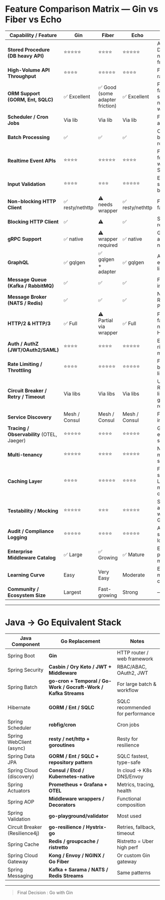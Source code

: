 # Feature Comparison Matrix — Gin vs Fiber vs Echo

| Capability / Feature                       | **Gin**         | **Fiber**                      | **Echo**        | Notes                                         |
| ------------------------------------------ | --------------- | ------------------------------ | --------------- | --------------------------------------------- |
| **Stored Procedure (DB heavy API)**        | ⭐⭐⭐⭐⭐           | ⭐⭐⭐⭐                           | ⭐⭐⭐⭐⭐           | All rely on DB driver not framework           |
| **High-Volume API Throughput**             | ⭐⭐⭐⭐            | ⭐⭐⭐⭐⭐                          | ⭐⭐⭐⭐            | Fiber fastest raw RPS                         |
| **ORM Support (GORM, Ent, SQLC)**          | ✅ Excellent     | ✅ Good (some adapter friction) | ✅ Excellent     | Fiber uses fasthttp → some libs need wrappers |
| **Scheduler / Cron Jobs**                  | Via lib         | Via lib                        | Via lib         | Framework agnostic                            |
| **Batch Processing**                       | ✅               | ✅                              | ✅               | CPU-bound: Go routines                        |
| **Realtime Event APIs**                    | ⭐⭐⭐⭐            | ⭐⭐⭐⭐⭐                          | ⭐⭐⭐⭐            | Fiber great for websocket / SSE               |
| **Input Validation**                       | ⭐⭐⭐⭐            | ⭐⭐⭐                            | ⭐⭐⭐⭐⭐           | Echo has strongest built-ins                  |
| **Non-blocking HTTP Client**               | ✅ resty/nethttp | ⚠️ needs wrapper               | ✅ resty/nethttp | Fiber uses fasthttp                           |
| **Blocking HTTP Client**                   | ✅               | ⚠️                             | ✅               | Same reason                                   |
| **gRPC Support**                           | ✅ native        | ⚠️ wrapper required            | ✅ native        | Gin/Echo align w/ net/http                    |
| **GraphQL**                                | ✅ gqlgen        | ✅ gqlgen + adapter             | ✅ gqlgen        | All via external library                      |
| **Message Queue (Kafka / RabbitMQ)**       | ✅               | ✅                              | ✅               | Framework independent                         |
| **Message Broker (NATS / Redis)**          | ✅               | ✅                              | ✅               | NATS, Redis, PubSub                           |
| **HTTP/2 & HTTP/3**                        | ✅ Full          | ⚠️ Partial via wrapper         | ✅ Full          | Fiber = fasthttp = no native HTTP/2/3         |
| **Auth / AuthZ (JWT/OAuth2/SAML)**         | ⭐⭐⭐⭐            | ⭐⭐⭐⭐                           | ⭐⭐⭐⭐⭐           | Echo has richer middleware                    |
| **Rate Limiting / Throttling**             | ⭐⭐⭐⭐            | ⭐⭐⭐⭐⭐                          | ⭐⭐⭐⭐⭐           | Fiber has built-in limiter                    |
| **Circuit Breaker / Retry / Timeout**      | Via libs        | Via libs                       | Via libs        | Use Resilience libs (e.g. go-resilience)      |
| **Service Discovery**                      | Mesh / Consul   | Mesh / Consul                  | Mesh / Consul   | Framework-independent                         |
| **Tracing / Observability** (OTEL, Jaeger) | ⭐⭐⭐⭐⭐           | ⭐⭐⭐⭐                           | ⭐⭐⭐⭐⭐           | Gin/Echo easier w/ std http                   |
| **Multi-tenancy**                          | ⭐⭐⭐⭐⭐           | ⭐⭐⭐⭐                           | ⭐⭐⭐⭐⭐           | No built-ins; middleware strategy             |
| **Caching Layer**                          | ⭐⭐⭐⭐            | ⭐⭐⭐⭐⭐                          | ⭐⭐⭐⭐            | Fiber super-fast LRU / memory cache           |
| **Testability / Mocking**                  | ⭐⭐⭐⭐⭐           | ⭐⭐⭐                            | ⭐⭐⭐⭐⭐           | Std lib alignment wins for Gin/Echo           |
| **Audit / Compliance Logging**             | ⭐⭐⭐⭐⭐           | ⭐⭐⭐⭐                           | ⭐⭐⭐⭐⭐           | All support structured logging                |
| **Enterprise Middleware Catalog**          | ✅ Large         | ✅ Growing                      | ✅ Mature        | Echo richest predefined middlewares           |
| **Learning Curve**                         | Easy            | Very Easy                      | Moderate        | Echo has more concepts                        |
| **Community / Ecosystem Size**             | Largest         | Fast-growing                   | Strong          | —                                             |

---

# Java → Go Equivalent Stack

| Java Component                 | Go Replacement                                                  | Notes                            |
| ------------------------------ | --------------------------------------------------------------- | -------------------------------- |
| Spring Boot                    | **Gin**                                                         | HTTP router / web framework      |
| Spring Security                | **Casbin / Ory Keto / JWT + Middleware**                        | RBAC/ABAC, OAuth2, JWT           |
| Spring Batch                   | **go-cron + Temporal / Go-Work / Gocraft-Work / Kafka Streams** | For large batch & workflow       |
| Hibernate                      | **GORM / Ent / SQLC**                                           | SQLC recommended for performance |
| Spring Scheduler               | **robfig/cron**                                                 | Cron jobs                        |
| Spring WebClient (async)       | **resty / net/http + goroutines**                               | Resty for resilience             |
| Spring Data JPA                | **GORM / Ent / SQLC + repository pattern**                      | SQLC fastest, type-safe          |
| Spring Cloud (discovery)       | **Consul / Etcd / Kubernetes-native**                           | In cloud → K8s DNS/Envoy         |
| Spring Actuators               | **Prometheus + Grafana + OTEL**                                 | Metrics, tracing, health         |
| Spring AOP                     | **Middleware wrappers / Decorators**                            | Functional composition           |
| Spring Validation              | **go-playground/validator**                                     | Most used                        |
| Circuit Breaker (Resilience4j) | **go-resilience / Hystrix-go**                                  | Retries, fallback, timeout       |
| Spring Cache                   | **Redis / groupcache / ristretto**                              | Ristretto = Uber high perf       |
| Spring Cloud Gateway           | **Kong / Envoy / NGINX / Go Fiber**                             | Or custom Gin gateway            |
| Spring Messaging               | **Kafka + Sarama / NATS / Redis Streams**                       | Same patterns                    |

---

> Final Decision : Go with Gin
